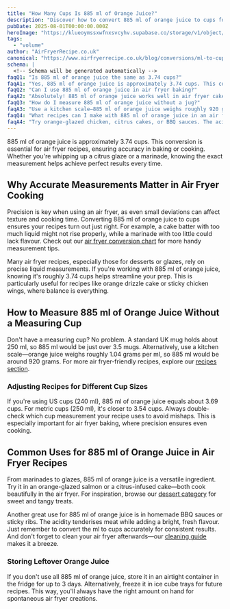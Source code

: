 ```yaml
---
title: "How Many Cups Is 885 ml of Orange Juice?"
description: "Discover how to convert 885 ml of orange juice to cups for perfect air fryer recipes. Get precise measurements and tips for baking success."
pubDate: 2025-08-01T00:00:00.000Z
heroImage: "https://klueoymssxwfnxsvcyhv.supabase.co/storage/v1/object/public/Shmucket/how-many-cups-is-885-ml-of-orange-juice.webp"
tags:
  - "volume"
author: "AirFryerRecipe.co.uk"
canonical: "https://www.airfryerrecipe.co.uk/blog/conversions/ml-to-cups/how-many-cups-is-885-ml-of-orange-juice"
schema: |
  <!-- Schema will be generated automatically -->
faqQ1: "Is 885 ml of orange juice the same as 3.74 cups?"
faqA1: "Yes, 885 ml of orange juice is approximately 3.74 cups. This conversion is based on the standard UK cup measurement of 250 ml. For US cups (240 ml), it's about 3.69 cups. Always check your recipe's cup type for accuracy."
faqQ2: "Can I use 885 ml of orange juice in air fryer baking?"
faqA2: "Absolutely! 885 ml of orange juice works well in air fryer cakes, glazes, and marinades. Just ensure you convert it correctly to cups (around 3.74) for precise results. Too much liquid can affect texture, so measure carefully."
faqQ3: "How do I measure 885 ml of orange juice without a jug?"
faqA3: "Use a kitchen scale—885 ml of orange juice weighs roughly 920 grams. Alternatively, a standard UK mug (250 ml) holds about 3.5 mugs' worth. For smaller amounts, tablespoons (15 ml each) can also help you measure accurately."
faqQ4: "What recipes can I make with 885 ml of orange juice in an air fryer?"
faqA4: "Try orange-glazed chicken, citrus cakes, or BBQ sauces. The acidity tenderises meat, while the sweetness adds depth. Check out <a href=https://www.airfryerrecipe.co.uk>airfryerrecipe.co.uk</a> for inspiration, like sticky ribs or orange drizzle cake."
---
```

<p>885 ml of orange juice is approximately 3.74 cups. This conversion is essential for air fryer recipes, ensuring accuracy in baking or cooking. Whether you're whipping up a citrus glaze or a marinade, knowing the exact measurement helps achieve perfect results every time.</p>

<h2>Why Accurate Measurements Matter in Air Fryer Cooking</h2>
<p>Precision is key when using an air fryer, as even small deviations can affect texture and cooking time. Converting 885 ml of orange juice to cups ensures your recipes turn out just right. For example, a cake batter with too much liquid might not rise properly, while a marinade with too little could lack flavour. Check out our <a href=https://www.airfryerrecipe.co.uk/air-fryer-conversion-chart>air fryer conversion chart</a> for more handy measurement tips.</p>

<p>Many air fryer recipes, especially those for desserts or glazes, rely on precise liquid measurements. If you're working with 885 ml of orange juice, knowing it's roughly 3.74 cups helps streamline your prep. This is particularly useful for recipes like orange drizzle cake or sticky chicken wings, where balance is everything.</p>

<h2>How to Measure 885 ml of Orange Juice Without a Measuring Cup</h2>
<p>Don't have a measuring cup? No problem. A standard UK mug holds about 250 ml, so 885 ml would be just over 3.5 mugs. Alternatively, use a kitchen scale—orange juice weighs roughly 1.04 grams per ml, so 885 ml would be around 920 grams. For more air fryer-friendly recipes, explore our <a href=https://www.airfryerrecipe.co.uk/recipes>recipes section</a>.</p>

<h3>Adjusting Recipes for Different Cup Sizes</h3>
<p>If you're using US cups (240 ml), 885 ml of orange juice equals about 3.69 cups. For metric cups (250 ml), it's closer to 3.54 cups. Always double-check which cup measurement your recipe uses to avoid mishaps. This is especially important for air fryer baking, where precision ensures even cooking.</p>

<h2>Common Uses for 885 ml of Orange Juice in Air Fryer Recipes</h2>
<p>From marinades to glazes, 885 ml of orange juice is a versatile ingredient. Try it in an orange-glazed salmon or a citrus-infused cake—both cook beautifully in the air fryer. For inspiration, browse our <a href=https://www.airfryerrecipe.co.uk/recipe-category/dessert>dessert category</a> for sweet and tangy treats.</p>

<p>Another great use for 885 ml of orange juice is in homemade BBQ sauces or sticky ribs. The acidity tenderises meat while adding a bright, fresh flavour. Just remember to convert the ml to cups accurately for consistent results. And don't forget to clean your air fryer afterwards—our <a href=https://www.airfryerrecipe.co.uk/air-fryer-cleaner>cleaning guide</a> makes it a breeze.</p>

<h3>Storing Leftover Orange Juice</h3>
<p>If you don't use all 885 ml of orange juice, store it in an airtight container in the fridge for up to 3 days. Alternatively, freeze it in ice cube trays for future recipes. This way, you'll always have the right amount on hand for spontaneous air fryer creations.</p>
